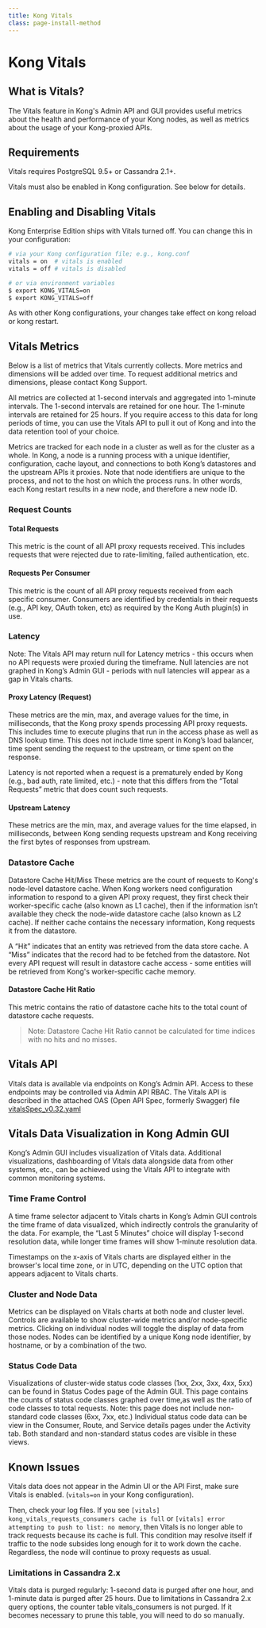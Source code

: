 ```yaml
---
title: Kong Vitals
class: page-install-method
---
```


# Kong Vitals

## What is Vitals?
The Vitals feature in Kong's Admin API and GUI provides useful metrics about the health and performance of your Kong nodes, as well as metrics about the usage of your Kong-proxied APIs.

## Requirements
Vitals requires PostgreSQL 9.5+ or Cassandra 2.1+.

Vitals must also be enabled in Kong configuration. See below for details.

## Enabling and Disabling Vitals
Kong Enterprise Edition ships with Vitals turned off. You can change this in your configuration:

```bash
# via your Kong configuration file; e.g., kong.conf
vitals = on  # vitals is enabled
vitals = off # vitals is disabled
```

```bash
# or via environment variables
$ export KONG_VITALS=on
$ export KONG_VITALS=off
```

As with other Kong configurations, your changes take effect on kong reload or kong restart.

## Vitals Metrics
Below is a list of metrics that Vitals currently collects. More metrics and dimensions will be added over time. To request additional metrics and dimensions, please contact Kong Support.

All metrics are collected at 1-second intervals and aggregated into 1-minute intervals. The 1-second intervals are retained for one hour. The 1-minute intervals are retained for 25 hours. If you require access to this data for long periods of time, you can use the Vitals API to pull it out of Kong and into the data retention tool of your choice.

Metrics are tracked for each node in a cluster as well as for the cluster as a whole. In Kong, a node is a running process with a unique identifier, configuration, cache layout, and connections to both Kong’s datastores and the upstream APIs it proxies. Note that node identifiers are unique to the process, and not to the host on which the process runs. In other words, each Kong restart results in a new node, and therefore a new node ID.

### Request Counts
#### Total Requests
This metric is the count of all API proxy requests received. This includes requests that were rejected due to rate-limiting, failed authentication, etc.

#### Requests Per Consumer
This metric is the count of all API proxy requests received from each specific consumer. Consumers are identified by credentials in their requests (e.g., API key, OAuth token, etc) as required by the Kong Auth plugin(s) in use.

### Latency
Note: The Vitals API may return null for Latency metrics - this occurs when no API requests were proxied during the timeframe. Null latencies are not graphed in Kong’s Admin GUI - periods with null latencies will appear as a gap in Vitals charts.

#### Proxy Latency (Request)
These metrics are the min, max, and average values for the time, in milliseconds, that the Kong proxy spends processing API proxy requests. This includes time to execute plugins that run in the access phase as well as DNS lookup time. This does not include time spent in Kong’s load balancer, time spent sending the request to the upstream, or time spent on the response.

Latency is not reported when a request is a prematurely ended by Kong (e.g., bad auth, rate limited, etc.) - note that this differs from the “Total Requests” metric that does count such requests.

#### Upstream Latency
These metrics are the min, max, and average values for the time elapsed, in milliseconds, between Kong sending requests upstream and Kong receiving the first bytes of responses from upstream.

### Datastore Cache
Datastore Cache Hit/Miss
These metrics are the count of requests to Kong's node-level datastore cache. When Kong workers need configuration information to respond to a given API proxy request, they first check their worker-specific cache (also known as L1 cache), then if the information isn’t available they check the node-wide datastore cache (also known as L2 cache). If neither cache contains the necessary information, Kong requests it from the datastore.

A “Hit” indicates that an entity was retrieved from the data store cache. A “Miss” indicates that the record had to be fetched from the datastore. Not every API request will result in datastore cache access - some entities will be retrieved from Kong's worker-specific cache memory.

#### Datastore Cache Hit Ratio
This metric contains the ratio of datastore cache hits to the total count of datastore cache requests.

> Note: Datastore Cache Hit Ratio cannot be calculated for time indices with no hits and no misses.

## Vitals API
Vitals data is available via endpoints on Kong’s Admin API. Access to these endpoints may be controlled via Admin API RBAC. The Vitals API is described in the attached OAS (Open API Spec, formerly Swagger) file [vitalsSpec_v0.32.yaml][vitals_spec]

## Vitals Data Visualization in Kong Admin GUI
Kong’s Admin GUI includes visualization of Vitals data. Additional visualizations, dashboarding of Vitals data alongside data from other systems, etc., can be achieved using the Vitals API to integrate with common monitoring systems.

### Time Frame Control
A time frame selector adjacent to Vitals charts in Kong’s Admin GUI controls the time frame of data visualized, which indirectly controls the granularity of the data. For example, the “Last 5 Minutes” choice will display 1-second resolution data, while longer time frames will show 1-minute resolution data.

Timestamps on the x-axis of Vitals charts are displayed either in the browser's local time zone, or in UTC, depending on the UTC option that appears adjacent to Vitals charts.

### Cluster and Node Data
Metrics can be displayed on Vitals charts at both node and cluster level. Controls are available to show cluster-wide metrics and/or node-specific metrics. Clicking on individual nodes will toggle the display of data from those nodes. Nodes can be identified by a unique Kong node identifier, by hostname, or by a combination of the two.

### Status Code Data
Visualizations of cluster-wide status code classes (1xx, 2xx, 3xx, 4xx, 5xx) can be found in Status Codes page of the Admin GUI. This page contains the counts of status code classes graphed over time,as well as the ratio of code classes to total requests. Note: this page does not include non-standard code classes (6xx, 7xx, etc.) Individual status code data can be view in the Consumer, Route, and Service details pages under the Activity tab. Both standard and non-standard status codes are visible in these views.

## Known Issues
Vitals data does not appear in the Admin UI or the API
First, make sure Vitals is enabled. (`vitals=on` in your Kong configuration).

Then, check your log files. If you see `[vitals] kong_vitals_requests_consumers cache is full` or `[vitals] error attempting to push to list: no memory`, then Vitals is no longer able to track requests because its cache is full.  This condition may resolve itself if traffic to the node subsides long enough for it to work down the cache. Regardless, the node will continue to proxy requests as usual.

### Limitations in Cassandra 2.x

Vitals data is purged regularly: 1-second data is purged after one hour, and 1-minute data is purged after 25 hours. Due to limitations in Cassandra 2.x query options, the counter table vitals_consumers is not purged. If it becomes necessary to prune this table, you will need to do so manually.

[vitals_spec]: /docs/enterprise/0.32-x/vitalsSpec_v0.32.yaml
